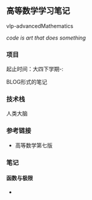 ## 高等数学学习笔记

vlp-advancedMathematics

_code is art that does something_

### 项目

起止时间：大四下学期-:

BLOG形式的笔记

### 技术栈

人类大脑

### 参考链接

* 高等数学第七版

### 笔记

#### 函数与极限

* []()